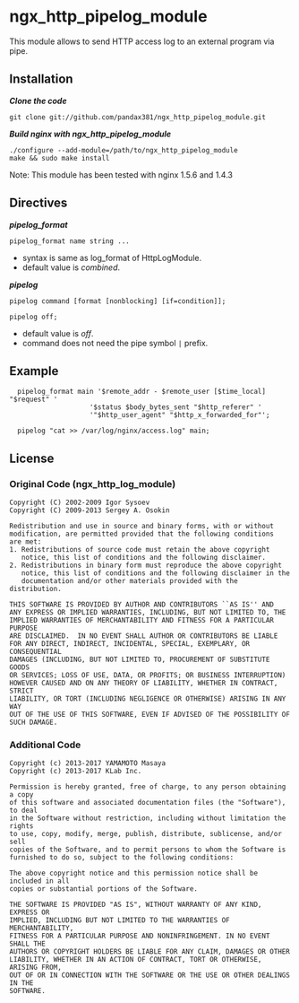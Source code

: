 # ngx_http_pipelog_module

This module allows to send HTTP access log to an external program via pipe.

## Installation

***Clone the code***
    
    git clone git://github.com/pandax381/ngx_http_pipelog_module.git

***Build nginx with ngx_http_pipelog_module***

    ./configure --add-module=/path/to/ngx_http_pipelog_module
    make && sudo make install

Note: This module has been tested with nginx 1.5.6 and 1.4.3

## Directives

***pipelog_format***
  
    pipelog_format name string ...

  * syntax is same as log_format of HttpLogModule.
  * default value is *combined*.

***pipelog***

    pipelog command [format [nonblocking] [if=condition]];
 
    pipelog off;
    
  * default value is *off*.
  * command does not need the pipe symbol `|` prefix.

## Example

      pipelog_format main '$remote_addr - $remote_user [$time_local] "$request" '
                        '$status $body_bytes_sent "$http_referer" '
                        '"$http_user_agent" "$http_x_forwarded_for"';
      
      pipelog "cat >> /var/log/nginx/access.log" main;

## License

### Original Code (ngx_http_log_module)

```
Copyright (C) 2002-2009 Igor Sysoev
Copyright (C) 2009-2013 Sergey A. Osokin

Redistribution and use in source and binary forms, with or without
modification, are permitted provided that the following conditions
are met:
1. Redistributions of source code must retain the above copyright
   notice, this list of conditions and the following disclaimer.
2. Redistributions in binary form must reproduce the above copyright
   notice, this list of conditions and the following disclaimer in the
   documentation and/or other materials provided with the distribution.

THIS SOFTWARE IS PROVIDED BY AUTHOR AND CONTRIBUTORS ``AS IS'' AND
ANY EXPRESS OR IMPLIED WARRANTIES, INCLUDING, BUT NOT LIMITED TO, THE
IMPLIED WARRANTIES OF MERCHANTABILITY AND FITNESS FOR A PARTICULAR PURPOSE
ARE DISCLAIMED.  IN NO EVENT SHALL AUTHOR OR CONTRIBUTORS BE LIABLE
FOR ANY DIRECT, INDIRECT, INCIDENTAL, SPECIAL, EXEMPLARY, OR CONSEQUENTIAL
DAMAGES (INCLUDING, BUT NOT LIMITED TO, PROCUREMENT OF SUBSTITUTE GOODS
OR SERVICES; LOSS OF USE, DATA, OR PROFITS; OR BUSINESS INTERRUPTION)
HOWEVER CAUSED AND ON ANY THEORY OF LIABILITY, WHETHER IN CONTRACT, STRICT
LIABILITY, OR TORT (INCLUDING NEGLIGENCE OR OTHERWISE) ARISING IN ANY WAY
OUT OF THE USE OF THIS SOFTWARE, EVEN IF ADVISED OF THE POSSIBILITY OF
SUCH DAMAGE.
```

### Additional Code

```
Copyright (c) 2013-2017 YAMAMOTO Masaya
Copyright (c) 2013-2017 KLab Inc.

Permission is hereby granted, free of charge, to any person obtaining a copy
of this software and associated documentation files (the "Software"), to deal
in the Software without restriction, including without limitation the rights
to use, copy, modify, merge, publish, distribute, sublicense, and/or sell
copies of the Software, and to permit persons to whom the Software is
furnished to do so, subject to the following conditions:

The above copyright notice and this permission notice shall be included in all
copies or substantial portions of the Software.

THE SOFTWARE IS PROVIDED "AS IS", WITHOUT WARRANTY OF ANY KIND, EXPRESS OR
IMPLIED, INCLUDING BUT NOT LIMITED TO THE WARRANTIES OF MERCHANTABILITY,
FITNESS FOR A PARTICULAR PURPOSE AND NONINFRINGEMENT. IN NO EVENT SHALL THE
AUTHORS OR COPYRIGHT HOLDERS BE LIABLE FOR ANY CLAIM, DAMAGES OR OTHER
LIABILITY, WHETHER IN AN ACTION OF CONTRACT, TORT OR OTHERWISE, ARISING FROM,
OUT OF OR IN CONNECTION WITH THE SOFTWARE OR THE USE OR OTHER DEALINGS IN THE
SOFTWARE.
```
